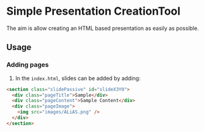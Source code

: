 # Simple Presentation CreationTool

The aim is allow creating an HTML based presentation as easily as possible.

## Usage

### Adding pages

1. In the `index.html`, slides can be added by adding:

```html
<section class="slidePassive" id="slideX3Y0">
  <div class="pageTitle">Sample</div>
  <div class="pageContent">Sample Content</div>
  <div class="pageImage">
    <img src="images/ALiAS.png" />
  </div>
</section>
```
